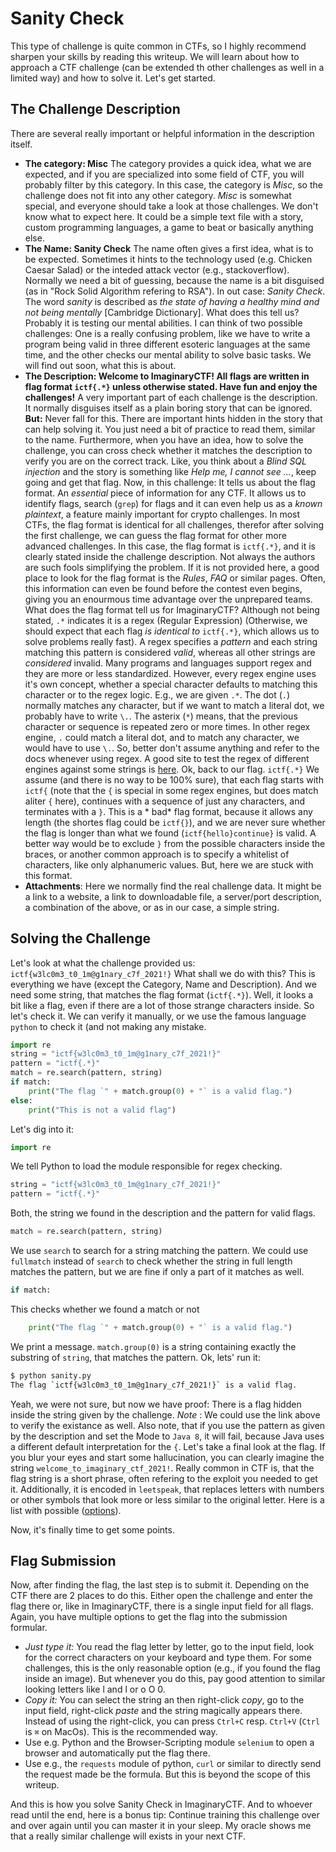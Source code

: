 # Sanity Check

This type of challenge is quite common in CTFs, so I highly recommend sharpen your skills by reading this writeup. We will learn about how to approach a CTF challenge (can be extended th other challenges as well in a limited way) and how to solve it. Let's get started.

## The Challenge Description
There are several really important or helpful information in the description itself.

 - __The category: Misc__ The category provides a quick idea, what we are expected, and if you are specialized into some field of CTF, you will probably filter by this category. In this case, the category is *Misc*, so the challenge does not fit into any other category. *Misc* is somewhat special, and everyone should take a look at those challenges. We don't know what to expect here. It could be a simple text file with a story, custom programming languages, a game to beat or basically anything else.
 - __The Name: Sanity Check__ The name often gives a first idea, what is to be expected. Sometimes it hints to the technology used (e.g. Chicken Caesar Salad) or the inteded attack vector (e.g., stackoverflow). Normally we need a bit of guessing, because the name is a bit disguised (as in "Rock Solid Algorithm refering to RSA").  In out case: *Sanity Check*. The word *sanity* is described as *the state of having a healthy mind and not being mentally* [Cambridge Dictionary]. What does this tell us? Probably it is testing our mental abilities. I can think of two possible challenges: One is a really confusing problem, like we have to write a program being valid in three different esoteric languages at the same time, and the other checks our mental ability to solve basic tasks. We will find out soon, what this is about.
 - __The Description: Welcome to ImaginaryCTF! All flags are written in flag format `ictf{.*}` unless otherwise stated. Have fun and enjoy the challenges!__ A very important part of each challenge is the description. It normally disguises itself as a plain boring story that can be ignored. __But:__ Never fall for this. There are important hints hidden in the story that can help solving it. You just need a bit of practice to read them, similar to the name. Furthermore, when you have an idea, how to solve the challenge, you can cross check whether it matches the description to verify you are on the correct track. Like, you think about a *Blind SQL injection* and the story is something like *Help me, I cannot see ...*, keep going and get that flag. Now, in this challenge: It tells us about the flag format. An *essential* piece of information for any CTF. It allows us to identify flags, search (`grep`) for flags and it can even help us as a *known plaintext*, a feature mainly important for crypto challenges. In most CTFs, the flag format is identical for all challenges, therefor after solving the first challenge, we can guess the flag format for other more advanced challenges. In this case, the flag format is `ictf{.*}`, and it is clearly stated inside the challenge description. Not always the authors are such fools simplifying the problem. If it is not provided here, a good place to look for the flag format is the *Rules*, *FAQ*  or similar pages. Often, this information can even be found before the contest even begins, giving you an enourmous time advantage over the unprepared teams. What does the flag format tell us for ImaginaryCTF? Although not being stated, `.*` indicates it is a regex (Regular Expression) (Otherwise, we should expect that each flag *is identical to* `ictf{.*}`, which allows us to solve problems really fast). A regex specifies a *pattern* and each string matching this pattern is considered *valid*, whereas all other strings are *considered* invalid. Many programs and languages support regex and they are more or less standardized. However, every regex engine uses it's own concept, whether a special character defaults to matching this character or to the regex logic. E.g., we are given `.*`. The dot (`.`) normally matches any character, but if we want to match a literal dot, we probably have to write `\.`. The asterix (`*`) means, that the previous character or sequence is repeated zero or more times. In other regex engine, `.` could match a literal dot, and to match any character, we would have to use `\.`. So, better don't assume anything and refer to the docs whenever using regex. A good site to test the regex of different engines against some strings is [here](https://regex101.com/). Ok, back to our flag. `ictf{.*}` We assume (and there is no way to be 100% sure), that each flag starts with `ictf{` (note that the `{` is special in some regex engines, but does match  aliter `{` here), continues with a sequence of just any characters, and terminates with a `}`. This is a * bad* flag format, because it allows any length (the shortes flag could be `ictf{}`), and we are never sure whether the flag is longer than what we found (`ictf{hello}continue}` is valid. A better way would be to exclude `}` from the possible characters inside the braces, or another common approach is to specify a whitelist of characters, like only alphanumeric values. But, here we are stuck with this format.
 - __Attachments__: Here we normally find the real challenge data. It might be a link to a website, a link to downloadable file, a server/port description, a combination of the above, or as in our case, a simple string.
## Solving the Challenge
Let's look at what the challenge provided us: ```ictf{w3lc0m3_t0_1m@g1nary_c7f_2021!}```
What shall we do with this?  This is everything we have (except the Category, Name and Description). And we need some string, that matches the flag format (`ictf{.*}`).
Well, it looks a bit like a flag, even if there are a lot of those strange characters inside. So let's check it. We can verify it manually, or we use the famous language `python` to check it (and not making any mistake.
```python
import re
string = "ictf{w3lc0m3_t0_1m@g1nary_c7f_2021!}"
pattern = "ictf{.*}"
match = re.search(pattern, string)
if match:
	print("The flag `" + match.group(0) + "` is a valid flag.")
else:
	print("This is not a valid flag")
```
Let's dig into it:
```python
import re
```
We tell Python to load the module responsible for regex checking.
```python
string = "ictf{w3lc0m3_t0_1m@g1nary_c7f_2021!}"
pattern = "ictf{.*}"
```
Both, the string we found in the description and the pattern for valid flags.
```python
match = re.search(pattern, string)
```
We use `search` to search for a string matching the pattern. We could use `fullmatch` instead of `search` to check whether the string in full length matches the pattern, but we are fine if only a part of it matches as well.
```python
if match:
```
This checks whether we found a match or not
```python
	print("The flag `" + match.group(0) + "` is a valid flag.")
```
We print a message. `match.group(0)` is a string containing exactly the substring of `string`, that matches the pattern. Ok, lets' run it:
```bash
$ python sanity.py 
The flag `ictf{w3lc0m3_t0_1m@g1nary_c7f_2021!}` is a valid flag.
```
Yeah, we were not sure, but now we have proof: There is a flag hidden inside the string given by the challenge.
*Note* : We could use the link above to verify the existance as well. Also note, that if you use the pattern as given by the description and set the Mode to `Java 8`, it will fail, because Java uses a different default interpretation for the `{`. 
Let's take a final look at the flag. If you blur your eyes and start some  hallucination, you can clearly imagine the string `welcome_to_imaginary_ctf_2021!`.  Really common in CTF is, that the flag string is a short phrase, often refering to the exploit you needed to get it. Additionally, it is encoded in `leetspeak`, that replaces letters with numbers or other symbols that look more or less similar to the original letter. Here is a list with possible ([options](https://www.gamehouse.com/blog/leet-speak-cheat-sheet/)).

Now, it's finally time to get some points.
## Flag Submission
Now, after finding the flag, the last step is to submit it. Depending on the CTF there are 2 places to do this. Either open the challenge and enter the flag there or, like in ImaginaryCTF, there is a single input field for all flags. 
Again, you have multiple options to get the flag into the submission formular.
- *Just type it:* You read the flag letter by letter, go to the input field, look for the correct characters on your keyboard and type them. For some challenges, this is the only reasonable option (e.g., if you found the flag inside an image). But whenever you do this, pay good attention to similar looking letters like l and l or o O 0.
- *Copy it:* You can select the string an then right-click *copy*, go to the input field, right-click *paste* and the string magically appears there. Instead of using the right-click, you can press `Ctrl+C` resp. `Ctrl+V` (`Ctrl` is `⌘` on MacOs). This is the recommended way.
- Use e.g. Python and the Browser-Scripting module `selenium` to open a browser and automatically put the flag there.
- Use e.g., the `requests` module of python, `curl` or similar to directly send the request made be the formula. But this is beyond the scope of this writeup.

And this is how you solve Sanity Check in ImaginaryCTF. And to whoever read until the end, here is a bonus tip: Continue training this challenge over and over again until you can master it in your sleep. My oracle shows me that a really similar challenge will exists in your next CTF.

